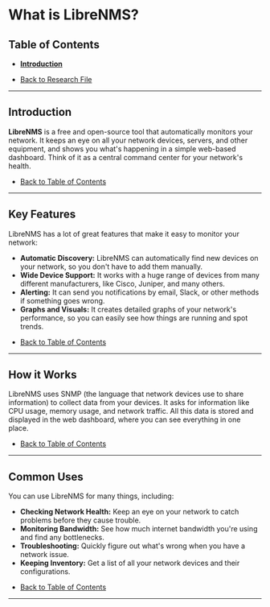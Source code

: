# What is LibreNMS?

## Table of Contents
- [**Introduction**](#introduction)

- [Back to Research File](../research.md)

---

## Introduction

**LibreNMS** is a free and open-source tool that automatically monitors your network. It keeps an eye on all your network devices, servers, and other equipment, and shows you what's happening in a simple web-based dashboard. Think of it as a central command center for your network's health.

- [Back to Table of Contents](#table-of-contents)

---

## Key Features

LibreNMS has a lot of great features that make it easy to monitor your network:

*   **Automatic Discovery:** LibreNMS can automatically find new devices on your network, so you don't have to add them manually.
*   **Wide Device Support:** It works with a huge range of devices from many different manufacturers, like Cisco, Juniper, and many others.
*   **Alerting:** It can send you notifications by email, Slack, or other methods if something goes wrong.
*   **Graphs and Visuals:** It creates detailed graphs of your network's performance, so you can easily see how things are running and spot trends.

- [Back to Table of Contents](#table-of-contents)

---

## How it Works

LibreNMS uses SNMP (the language that network devices use to share information) to collect data from your devices. It asks for information like CPU usage, memory usage, and network traffic. All this data is stored and displayed in the web dashboard, where you can see everything in one place.

- [Back to Table of Contents](#table-of-contents)

---

## Common Uses

You can use LibreNMS for many things, including:

*   **Checking Network Health:** Keep an eye on your network to catch problems before they cause trouble.
*   **Monitoring Bandwidth:** See how much internet bandwidth you're using and find any bottlenecks.
*   **Troubleshooting:** Quickly figure out what's wrong when you have a network issue.
*   **Keeping Inventory:** Get a list of all your network devices and their configurations.

- [Back to Table of Contents](#table-of-contents)

---
